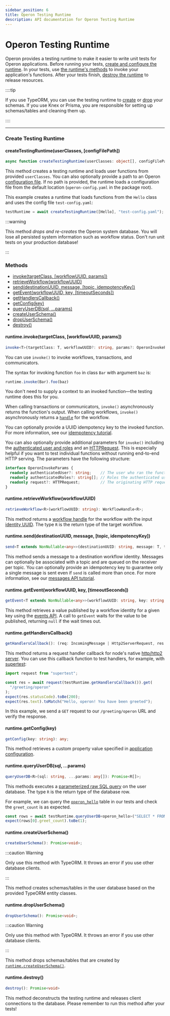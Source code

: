 ```yaml
---
sidebar_position: 6
title: Operon Testing Runtime
description: API documentation for Operon Testing Runtime
---
```


# Operon Testing Runtime

Operon provides a testing runtime to make it easier to write unit tests for Operon applications.
Before running your tests, [create and configure the runtime](#create-testing-runtime).
In your tests, use [the runtime's methods](#methods) to invoke your application's functions.
After your tests finish, [destroy the runtime](#runtimedestroy) to release resources.

::::tip

If you use TypeORM, you can use the testing runtime to [create](#runtimecreateuserschema) or [drop](#runtimedropuserschema) your schemas.
If you use Knex or Prisma, you are responsible for setting up schemas/tables and cleaning them up.

::::

---

### Create Testing Runtime

#### createTestingRuntime(userClasses, \[configFilePath\])
```typescript
async function createTestingRuntime(userClasses: object[], configFilePath: string = operonConfigFilePath): Promise<OperonTestingRuntime>
```

This method creates a testing runtime and loads user functions from provided `userClasses`.
You can also optionally provide a path to an Operon [configuration file](./configuration.md).
If no path is provided, the runtime loads a configuration file from the default location (`operon-config.yaml` in the package root).

This example creates a runtime that loads functions from the `Hello` class and uses the config file `test-config.yaml`:
```typescript
testRuntime = await createTestingRuntime([Hello], "test-config.yaml");
```

:::warning

This method *drops and re-creates* the Operon system database. You will lose all persisted system information such as workflow status. Don't run unit tests on your production database!

:::

### Methods
- [invoke(targetClass, \[workflowUUID, params\])](#runtimeinvoketargetclass-workflowuuid-params)
- [retrieveWorkflow(workflowUUID)](#runtimeretrieveworkflowworkflowuuid)
- [send(destinationUUID, message, \[topic, idempotencyKey\])](#runtimesenddestinationuuid-message-topic-idempotencykey)
- [getEvent(workflowUUID, key, \[timeoutSeconds\])](#runtimegeteventworkflowuuid-key-timeoutseconds)
- [getHandlersCallback()](#runtimegethandlerscallback)
- [getConfig(key)](#runtimegetconfigkey)
- [queryUserDB(sql, ...params)](#runtimequeryuserdbsql-params)
- [createUserSchema()](#runtimecreateuserschema)
- [dropUserSchema()](#runtimedropuserschema)
- [destroy()](#runtimedestroy)

#### runtime.invoke(targetClass, \[workflowUUID, params\])
```typescript
invoke<T>(targetClass: T, workflowUUID?: string, params?: OperonInvokeParams): InvokeFuncs<T>
```

You can use `invoke()` to invoke workflows, transactions, and communicators.

The syntax for invoking function `foo` in class `Bar` with argument `baz` is:

```typescript
runtime.invoke(Bar).foo(baz)
```

You don't need to supply a context to an invoked function&#8212;the testing runtime does this for you.

When calling transactions or communicators, `invoke()` asynchronously returns the function's output.
When calling workflows, `invoke()` asynchronously returns a [`handle`](./workflow-handles) for the workflow.

You can optionally provide a UUID idempotency key to the invoked function.
For more information, see our [idempotency tutorial](../tutorials/idempotency-tutorial.md).

You can also optionally provide additional parameters for `invoke()` including the [authenticated user and roles](../tutorials/authentication-authorization.md) and an [HTTPRequest](./contexts.md#ctxtrequest). This is especially helpful if you want to test individual functions without running end-to-end HTTP serving. The parameters have the following structure:

```typescript
interface OperonInvokeParams {
  readonly authenticatedUser?: string;    // The user who ran the function.
  readonly authenticatedRoles?: string[]; // Roles the authenticated user has.
  readonly request?: HTTPRequest;         // The originating HTTP request.
}
```

#### runtime.retrieveWorkflow(workflowUUID)

```typescript
retrieveWorkflow<R>(workflowUUID: string): WorkflowHandle<R>;
```

This method returns a [workflow handle](./workflow-handles.md) for the workflow with the input [identity UUID](../tutorials/workflow-tutorial#workflow-identity).
The type `R` is the return type of the target workflow.

#### runtime.send(destinationUUID, message, \[topic, idempotencyKey\])

```typescript
send<T extends NonNullable<any>>(destinationUUID: string, message: T, topic?: string, idempotencyKey?: string): Promise<void>;
```

This method sends a message to a destination workflow identity.
Messages can optionally be associated with a topic and are queued on the receiver per topic.
You can optionally provide an idempotency key to guarantee only a single message is sent even if `send` is called more than once.
For more information, see our [messages API tutorial](../tutorials/workflow-communication-tutorial#messages-api).

#### runtime.getEvent(workflowUUID, key, \[timeoutSeconds\])

```typescript
getEvent<T extends NonNullable<any>>(workflowUUID: string, key: string, timeoutSeconds?: number): Promise<T | null>;
```

This method retrieves a value published by a workflow identity for a given key using the [events API](../tutorials/workflow-communication-tutorial#events-api).
A call to `getEvent` waits for the value to be published, returning `null` if the wait times out.

#### runtime.getHandlersCallback()

```typescript
getHandlersCallback(): (req: IncomingMessage | Http2ServerRequest, res: ServerResponse | Http2ServerResponse) => Promise<void>; 
```

This method returns a request handler callback for node's native [http/http2 server](https://nodejs.org/api/http.html#httpcreateserveroptions-requestlistener).
You can use this callback function to test handlers, for example, with [supertest](https://www.npmjs.com/package/supertest):
```typescript
import request from "supertest";

const res = await request(testRuntime.getHandlersCallback()).get(
  "/greeting/operon"
);
expect(res.statusCode).toBe(200);
expect(res.text).toMatch("Hello, operon! You have been greeted");
```
In this example, we send a `GET` request to our `/greeting/operon` URL and verify the response.

#### runtime.getConfig(key)

```typescript
getConfig(key: string): any;
```

This method retrieves a custom property value specified in [application configuration](./configuration.md#application-configuration).

#### runtime.queryUserDB(sql, ...params)

```typescript
queryUserDB<R>(sql: string, ...params: any[]): Promise<R[]>;
```

This methods executes a [parameterized raw SQL query](https://node-postgres.com/features/queries#parameterized-query) on the user database.
The type `R` is the return type of the database row.

For example, we can query the [`operon_hello`](../getting-started/quickstart-programming-1.md) table in our tests and check the `greet_count` is as expected.
```typescript
const rows = await testRuntime.queryUserDB<operon_hello>("SELECT * FROM operon_hello WHERE name=$1", "operon");
expect(rows[0].greet_count).toBe(1);
```

#### runtime.createUserSchema()

```typescript
createUserSchema(): Promise<void>;
```

:::caution Warning

Only use this method with TypeORM. It throws an error if you use other database clients.

:::

This method creates schemas/tables in the user database based on the provided TypeORM entity classes.

#### runtime.dropUserSchema()

```typescript
dropUserSchema(): Promise<void>;
```

:::caution Warning

Only use this method with TypeORM. It throws an error if you use other database clients.

:::

This method drops schemas/tables that are created by [`runtime.createUserSchema()`](#runtimecreateuserschema).

#### runtime.destroy()

```typescript
destroy(): Promise<void>
```

This method deconstructs the testing runtime and releases client connections to the database.
Please remember to run this method after your tests!
